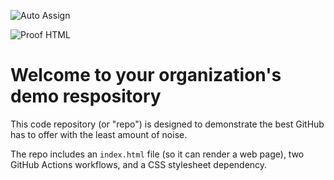 ![Auto Assign](https://github.com/Solnus/demo-repository/actions/workflows/auto-assign.yml/badge.svg)

![Proof HTML](https://github.com/Solnus/demo-repository/actions/workflows/proof-html.yml/badge.svg)

# Welcome to your organization's demo respository
This code repository (or "repo") is designed to demonstrate the best GitHub has to offer with the least amount of noise.

The repo includes an `index.html` file (so it can render a web page), two GitHub Actions workflows, and a CSS stylesheet dependency.
